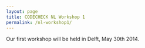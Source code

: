 ```yaml
---
layout: page
title: CODECHECK NL Workshop 1
permalink: /nl-workshop1/
---
```


Our first workshop will be held in Delft, May 30th 2014.

